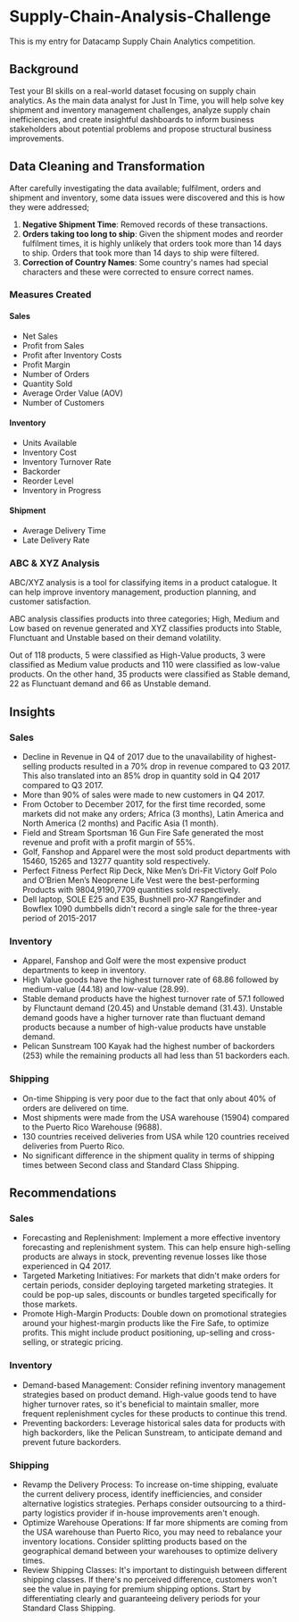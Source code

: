 # Supply-Chain-Analysis-Challenge
This is my entry for Datacamp Supply Chain Analytics competition.

## Background
Test your BI skills on a real-world dataset focusing on supply chain analytics. As the main data analyst for Just In Time, you will help solve key shipment and inventory management challenges, analyze supply chain inefficiencies, and create insightful dashboards to inform business stakeholders about potential problems and propose structural business improvements.

## Data Cleaning and Transformation
After carefully investigating the data available; fulfilment, orders and shipment and inventory, some data issues were discovered and this is how they were addressed;

1. **Negative Shipment Time**: Removed records of these transactions.
2. **Orders taking too long to ship**: Given the shipment modes and reorder fulfilment times, it is highly unlikely that orders took more than 14 days to ship. Orders that took more than 14 days to ship were filtered.
3. **Correction of Country Names**: Some country's names had special characters and these were corrected to ensure correct names.

### Measures Created
#### Sales
- Net Sales
- Profit from Sales
- Profit after Inventory Costs
- Profit Margin
- Number of Orders
- Quantity Sold
- Average Order Value (AOV)
- Number of Customers

#### Inventory
- Units Available
- Inventory Cost
- Inventory Turnover Rate
- Backorder
- Reorder Level
- Inventory in Progress

#### Shipment
- Average Delivery Time
- Late Delivery Rate

### ABC & XYZ Analysis
ABC/XYZ analysis is a tool for classifying items in a product catalogue. It can help improve inventory management, production planning, and customer satisfaction.

ABC analysis classifies products into three categories; High, Medium and Low based on revenue generated and XYZ classifies products into Stable, Flunctuant and Unstable based on their demand volatility.

Out of 118 products, 5 were classified as High-Value products, 3 were classified as Medium value products and 110 were classified as low-value products. On the other hand, 35 products were classified as Stable demand, 22 as Flunctuant demand and 66 as Unstable demand.


## Insights
### Sales
- Decline in Revenue in Q4 of 2017 due to the unavailability of highest-selling products resulted in a 70% drop in revenue compared to Q3 2017. This also translated into an 85% drop in quantity sold in Q4 2017 compared to Q3 2017.
- More than 90% of sales were made to new customers in Q4 2017.
- From October to December 2017, for the first time recorded, some markets did not make any orders; Africa (3 months), Latin America and North America (2 months) and Pacific Asia (1 month).
- Field and Stream Sportsman 16 Gun Fire Safe generated the most revenue and profit with a profit margin of 55%.
- Golf, Fanshop and Apparel were the most sold product departments with 15460, 15265 and 13277 quantity sold respectively.
- Perfect Fitness Perfect Rip Deck, Nike Men’s Dri-Fit Victory Golf Polo and O’Brien Men’s Neoprene Life Vest were the best-performing Products with 9804,9190,7709 quantities sold respectively.
- Dell laptop, SOLE E25 and E35, Bushnell pro-X7 Rangefinder and Bowflex 1090 dumbbells didn't record a single sale for the three-year period of 2015-2017


### Inventory
- Apparel, Fanshop and Golf were the most expensive product departments to keep in inventory.
- High Value goods have the highest turnover rate of 68.86 followed by medium-value (44.18) and low-value (28.99).
- Stable demand products have the highest turnover rate of 57.1 followed by Flunctaunt demand (20.45) and Unstable demand (31.43). Unstable demand goods have a higher turnover rate than fluctuant demand products because a number of high-value products have unstable demand.
- Pelican Sunstream 100 Kayak had the highest number of backorders (253) while the remaining products all had less than 51 backorders each.

### Shipping 
- On-time Shipping is very poor due to the fact that only about 40% of orders are delivered on time.
- Most shipments were made from the USA warehouse (15904) compared to the Puerto Rico Warehouse (9688).
- 130 countries received deliveries from USA while 120 countries received deliveries from Puerto Rico.
- No significant difference in the shipment quality in terms of shipping times between Second class and Standard Class Shipping.



## Recommendations

### Sales
- Forecasting and Replenishment: Implement a more effective inventory forecasting and replenishment system. This can help ensure high-selling products are always in stock, preventing revenue losses like those experienced in Q4 2017.
- Targeted Marketing Initiatives: For markets that didn't make orders for certain periods, consider deploying targeted marketing strategies. It could be pop-up sales, discounts or bundles targeted specifically for those markets.
- Promote High-Margin Products: Double down on promotional strategies around your highest-margin products like the Fire Safe, to optimize profits. This might include product positioning, up-selling and cross-selling, or strategic pricing.

  
### Inventory
- Demand-based Management: Consider refining inventory management strategies based on product demand. High-value goods tend to have higher turnover rates, so it's beneficial to maintain smaller, more frequent replenishment cycles for these products to continue this trend.
- Preventing backorders: Leverage historical sales data for products with high backorders, like the Pelican Sunstream, to anticipate demand and prevent future backorders.


### Shipping
- Revamp the Delivery Process: To increase on-time shipping, evaluate the current delivery process, identify inefficiencies, and consider alternative logistics strategies. Perhaps consider outsourcing to a third-party logistics provider if in-house improvements aren't enough.
- Optimize Warehouse Operations: If far more shipments are coming from the USA warehouse than Puerto Rico, you may need to rebalance your inventory locations. Consider splitting products based on the geographical demand between your warehouses to optimize delivery times.
- Review Shipping Classes: It's important to distinguish between different shipping classes. If there's no perceived difference, customers won't see the value in paying for premium shipping options. Start by differentiating clearly and guaranteeing delivery periods for your Standard Class Shipping.


